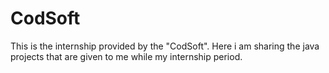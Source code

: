 # CodSoft
This is the internship provided by the "CodSoft". Here i am sharing the java projects that are given to me while my internship period.
